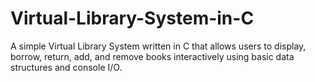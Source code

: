 # Virtual-Library-System-in-C
A simple Virtual Library System written in C that allows users to display, borrow, return, add, and remove books interactively using basic data structures and console I/O.
